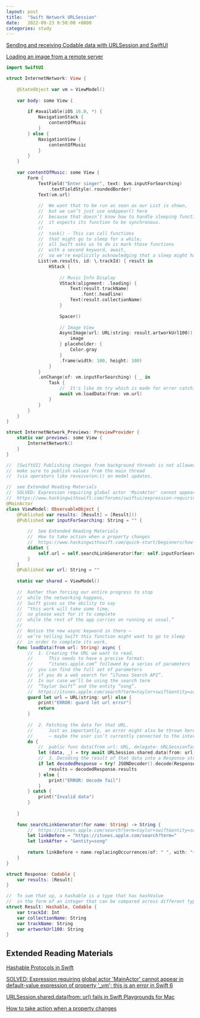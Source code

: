 ```yaml
---
layout: post
title:  "Swift Network URLSession"
date:   2022-09-23 9:50:00 +0800
categories: study
---
```


<!-- markdownlint-disable -->
<html>
<head>
<!-- Primary Meta Tags -->
<title>Swift Network URLSession</title>
<meta name="title" content="Swift Network URLSession">
<meta name="description" content="The URLSession class and related classes provide an API for downloading data from and uploading data to endpoints indicated by URLs.">

<!-- Open Graph / Facebook -->
<meta property="og:type" content="website">
<meta property="og:url" content="https://metatags.io/">
<meta property="og:title" content="Swift Network URLSession">
<meta property="og:description" content="The URLSession class and related classes provide an API for downloading data from and uploading data to endpoints indicated by URLs.">
<meta property="og:image" content="https://metatags.io/assets/meta-tags-16a33a6a8531e519cc0936fbba0ad904e52d35f34a46c97a2c9f6f7dd7d336f2.png">

<!-- Twitter -->
<meta property="twitter:card" content="summary_large_image">
<meta property="twitter:url" content="https://metatags.io/">
<meta property="twitter:title" content="Swift Network URLSession">
<meta property="twitter:description" content="The URLSession class and related classes provide an API for downloading data from and uploading data to endpoints indicated by URLs.">
<meta property="twitter:image" content="https://metatags.io/assets/meta-tags-16a33a6a8531e519cc0936fbba0ad904e52d35f34a46c97a2c9f6f7dd7d336f2.png">
</head>
</html>

<!--
 * @Author: Frank Chu
 * @Date: 2022-09-23 08:23:03
 * @LastEditors: Frank Chu
 * @LastEditTime: 2022-09-26 09:44:49
 * @FilePath: /blog/_posts/2022-09-23-swift-network.md
 * @Description: 
 * 
 * Copyright (c) 2022 by Frank Chu, All Rights Reserved. 
-->

<!-- The URLSession class and related classes provide an API for downloading data from and uploading data to endpoints indicated by URLs. Your app can also use this API to perform background downloads when your app isn’t running or, in iOS, while your app is suspended. You can use the related URLSessionDelegate and URLSessionTaskDelegate to support authentication and receive events like redirection and task completion. -->

[Sending and receiving Codable data with URLSession and SwiftUI](https://www.hackingwithswift.com/books/ios-swiftui/sending-and-receiving-codable-data-with-urlsession-and-swiftui)

[Loading an image from a remote server](https://www.hackingwithswift.com/books/ios-swiftui/loading-an-image-from-a-remote-server)

```swift
import SwiftUI

struct InternetNetwork: View {
    
    @StateObject var vm = ViewModel()
    
    var body: some View {
        
        if #available(iOS 16.0, *) {
            NavigationStack {
                contentOfMusic
            }
        } else {
            NavigationView {
                contentOfMusic
            }
        }
    }
    
    var contentOfMusic: some View {
        Form {
            TextField("Enter singer", text: $vm.inputForSearching)
                .textFieldStyle(.roundedBorder)
            Text(vm.url)
            
            //  We want that to be run as soon as our List is shown,
            //  but we can’t just use onAppear() here
            //  because that doesn’t know how to handle sleeping functions –
            //  it expects its function to be synchronous.
            //
            //  task() - This can call functions
            //  that might go to sleep for a while;
            //  all Swift asks us to do is mark those functions
            //  with a second keyword, await,
            //  so we’re explicitly acknowledging that a sleep might happen.
            List(vm.results, id: \.trackId) { result in
                HStack {
                    
                    // Music Info Display
                    VStack(alignment: .leading) {
                        Text(result.trackName)
                            .font(.headline)
                        Text(result.collectionName)
                    }
                    
                    Spacer()
                    
                    // Image View
                    AsyncImage(url: URL(string: result.artworkUrl100)) { image in
                        image
                    } placeholder: {
                        Color.gray
                    }
                    .frame(width: 100, height: 100)
                }
            }
            .onChange(of: vm.inputForSearching) { _ in
                Task {
                    //  It's like do try which is made for error catching.
                    await vm.loadData(from: vm.url)
                }
            }
        }
    }
}

struct InternetNetwork_Previews: PreviewProvider {
    static var previews: some View {
        InternetNetwork()
    }
}

//  [SwiftUI] Publishing changes from background threads is not allowed;
//  make sure to publish values from the main thread
//  (via operators like receive(on:)) on model updates.

//  see Extended Reading Materials
//  SOLVED: Expression requiring global actor 'MainActor' cannot appear in default-value expression of property '_vm'; this is an error in Swift 6
//  https://www.hackingwithswift.com/forums/swiftui/expression-requiring-global-actor-mainactor-cannot-appear-in-default-value-expression-of-property-vm-this-is-an-error-in-swift-6/13695
@MainActor
class ViewModel: ObservableObject {
    @Published var results: [Result] = [Result]()
    @Published var inputForSearching: String = "" {
        
        //  See Entended Reading Materials
        //  How to take action when a property changes
        //  https://www.hackingwithswift.com/quick-start/beginners/how-to-take-action-when-a-property-changes
        didSet {
            self.url = self.searchLinkGenerator(for: self.inputForSearching)
        }
    }
    @Published var url: String = ""
    
    static var shared = ViewModel()
    
    //  Rather than forcing our entire progress to stop
    //  while the networking happens,
    //  Swift gives us the ability to say
    //  “this work will take some time,
    //  so please wait for it to complete
    //  while the rest of the app carries on running as usual.”
    //
    //  Notice the new async keyword in there –
    //  we’re telling Swift this function might want to go to sleep
    //  in order to complete its work.
    func loadData(from url: String) async {
        //  1. Creating the URL we want to read.
        //      This needs to have a precise format:
        //      “itunes.apple.com” followed by a series of parameters
        //  you can find the full set of parameters
        //  if you do a web search for “iTunes Search API”.
        //  In our case we’ll be using the search term
        //  “Taylor Swift” and the entity “song”.
        //  https://itunes.apple.com/search?term=taylor+swift&entity=song
        guard let url = URL(string: url) else {
            print("ERROR: guard let url error")
            return
        }
        
        //  2. Fetching the data for that URL.
        //      Just as importantly, an error might also be thrown here
        //      – maybe the user isn’t currently connected to the internet.
        do {
            //  public func data(from url: URL, delegate: URLSessionTaskDelegate? = nil) async throws -> (Data, URLResponse)
            let (data, _) = try await URLSession.shared.data(from: url)
            //  3. Decoding the result of that data into a Response struct.
            if let decodedResponse = try? JSONDecoder().decode(Response.self, from: data) {
                results = decodedResponse.results
            } else {
                print("ERROR: decode fail")
            }
        } catch {
            print("Invalid data")
        }
        
    }
    
    func searchLinkGenerator(for name: String) -> String {
        //  https://itunes.apple.com/search?term=taylor+swift&entity=song
        let linkBefore = "https://itunes.apple.com/search?term="
        let linkAfter = "&entity=song"
        
        return linkBefore + name.replacingOccurrences(of: " ", with: "+") + linkAfter
    }
}

struct Response: Codable {
    var results: [Result]
}

//  To sum that up, a hashable is a type that has hashValue
//  in the form of an integer that can be compared across different types.
struct Result: Hashable, Codable {
    var trackId: Int
    var collectionName: String
    var trackName: String
    var artworkUrl100: String
}
```

## Extended Reading Materials

[Hashable Protocols in Swift](https://medium.com/@JoyceMatos/hashable-protocols-in-swift-baf0cabeaebd)

[SOLVED: Expression requiring global actor 'MainActor' cannot appear in default-value expression of property '_vm'; this is an error in Swift 6](https://www.hackingwithswift.com/forums/swiftui/expression-requiring-global-actor-mainactor-cannot-appear-in-default-value-expression-of-property-vm-this-is-an-error-in-swift-6/13695)

[URLSession.shared.data(from: url) fails in Swift Playgrounds for Mac](https://developer.apple.com/forums/thread/708856)

[How to take action when a property changes](https://www.hackingwithswift.com/quick-start/beginners/how-to-take-action-when-a-property-changes)